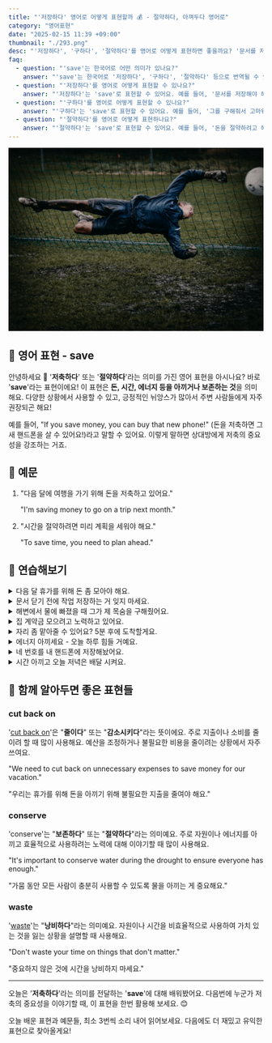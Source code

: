```yaml
---
title: "'저장하다' 영어로 어떻게 표현할까 ️💰 - 절약하다, 아껴두다 영어로"
category: "영어표현"
date: "2025-02-15 11:39 +09:00"
thumbnail: "./293.png"
desc: "'저장하다', '구하다', '절약하다'를 영어로 어떻게 표현하면 좋을까요? '문서를 저장해야 해'라는 문장을 영어로 어떻게 말할 수 있을까요? '그를 구해줘서 고마워'와 같은 표현은 영어로 어떻게 바꿀 수 있을까요? '돈을 절약하려고 해'를 영어로 표현하는 법을 배워봅시다. 다양한 예문을 통해서 연습하고 본인의 표현으로 만들어 보세요."
faq:
  - question: "'save'는 한국어로 어떤 의미가 있나요?"
    answer: "'save'는 한국어로 '저장하다', '구하다', '절약하다' 등으로 번역될 수 있습니다."
  - question: "'저장하다'를 영어로 어떻게 표현할 수 있나요?"
    answer: "'저장하다'는 'save'로 표현할 수 있어요. 예를 들어, '문서를 저장해야 해'는 'I need to save the document'라고 말할 수 있어요."
  - question: "'구하다'를 영어로 어떻게 표현할 수 있나요?"
    answer: "'구하다'는 'save'로 표현할 수 있어요. 예를 들어, '그를 구해줘서 고마워'는 'Thank you for saving him'이라고 말할 수 있어요."
  - question: "'절약하다'를 영어로 어떻게 표현하나요?"
    answer: "'절약하다'는 'save'로 표현할 수 있어요. 예를 들어, '돈을 절약하려고 해'는 'I’m trying to save money'라고 말할 수 있어요."
---
```


![몸을 날리는 골키퍼](./293-1.jpg)

## 🌟 영어 표현 - save

안녕하세요 👋 '**저축하다**' 또는 '**절약하다**'라는 의미를 가진 영어 표현을 아시나요? 바로 '**save**'라는 표현이에요! 이 표현은 **돈, 시간, 에너지 등을 아끼거나 보존하는 것**을 의미해요. 다양한 상황에서 사용할 수 있고, 긍정적인 뉘앙스가 많아서 주변 사람들에게 자주 권장되곤 해요!

<script async src="https://pagead2.googlesyndication.com/pagead/js/adsbygoogle.js?client=ca-pub-1465612013356152"
     crossorigin="anonymous"></script>
<!-- engple-horizontal-ad -->

<ins class="adsbygoogle"
     style="display:block"
     data-ad-client="ca-pub-1465612013356152"
     data-ad-slot="2106896038"
     data-ad-format="auto"
     data-full-width-responsive="true"></ins>

<script>
     (adsbygoogle = window.adsbygoogle || []).push({});
</script>

예를 들어, "If you save money, you can buy that new phone!" (돈을 저축하면 그 새 핸드폰을 살 수 있어요!)라고 말할 수 있어요. 이렇게 말하면 상대방에게 저축의 중요성을 강조하는 거죠.

## 📖 예문

1. "다음 달에 여행을 가기 위해 돈을 저축하고 있어요."

   "I'm saving money to go on a trip next month."

2. "시간을 절약하려면 미리 계획을 세워야 해요."

   "To save time, you need to plan ahead."

## 💬 연습해보기

<details>
<summary>다음 달 휴가를 위해 돈 좀 모아야 해요.</summary>
<span>I need to save some money for vacation next month.</span>
</details>

<details>
<summary>문서 닫기 전에 작업 저장하는 거 잊지 마세요.</summary>
<span>Don't forget to save your work before closing the document.</span>
</details>

<details>
<summary>해변에서 물에 빠졌을 때 그가 제 목숨을 구해줬어요.</summary>
<span>He saved my life when I was <a href="/blog/vocab-1/049.drowning/">drowning</a> at the beach.</span>
</details>

<details>
<summary>집 계약금 모으려고 노력하고 있어요.</summary>
<span>We're <a href="/blog/in-english/117.try-to/">trying to</a> save up for a down payment on a house.</span>
</details>

<details>
<summary>자리 좀 맡아줄 수 있어요? 5분 후에 도착할게요.</summary>
<span>Could you save me a seat? I'll be there in five minutes.</span>
</details>

<details>
<summary>에너지 아끼세요 - 오늘 하루 힘들 거예요.</summary>
<span>Save your energy - it's going to be a long day.</span>
</details>

<details>
<summary>네 번호를 내 핸드폰에 저장해놨어요.</summary>
<span>I saved your number in my phone.</span>
</details>

<details>
<summary>시간 아끼고 오늘 저녁은 배달 시켜요.</summary>
<span>Save yourself some time and <a href="/blog/in-english/066.order-takeout/">order takeout</a> tonight.</span>
</details>

## 🤝 함께 알아두면 좋은 표현들

### cut back on

'[cut back on](/blog/in-english/059.cut-back-on/)'은 "**줄이다**" 또는 "**감소시키다**"라는 뜻이에요. 주로 지출이나 소비를 줄이려 할 때 많이 사용해요. 예산을 조정하거나 불필요한 비용을 줄이려는 상황에서 자주 쓰여요.

"We need to cut back on unnecessary expenses to save money for our vacation."

"우리는 휴가를 위해 돈을 아끼기 위해 불필요한 지출을 줄여야 해요."

### conserve

'conserve'는 "**보존하다**" 또는 "**절약하다**"라는 의미예요. 주로 자원이나 에너지를 아끼고 효율적으로 사용하려는 노력에 대해 이야기할 때 많이 사용해요.

"It's important to conserve water during the drought to ensure everyone has enough."

"가뭄 동안 모든 사람이 충분히 사용할 수 있도록 물을 아끼는 게 중요해요."

### waste

'[waste](/blog/in-english/260.waste/)'는 "**낭비하다**"라는 의미예요. 자원이나 시간을 비효율적으로 사용하여 가치 있는 것을 잃는 상황을 설명할 때 사용해요.

"Don't waste your time on things that don't matter."

"중요하지 않은 것에 시간을 낭비하지 마세요."

---

오늘은 '**저축하다**'라는 의미를 전달하는 '**save**'에 대해 배워봤어요. 다음번에 누군가 저축의 중요성을 이야기할 때, 이 표현을 한번 활용해 보세요. 😊

오늘 배운 표현과 예문들, 최소 3번씩 소리 내어 읽어보세요. 다음에도 더 재밌고 유익한 표현으로 찾아올게요!
